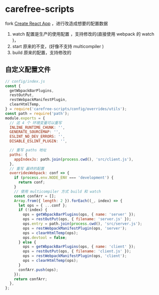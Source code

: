 # carefree-scripts

fork [Create React App](https://github.com/facebook/create-react-app) ，进行改造成想要的配置数据

1. watch 配置是生产的使用配置 ，支持修改的(直接使用 webpack 的 watch )，
2. start 原来的不变，(好像不支持 multicompiler )
3. build 原来的配置，支持修改的

## 自定义配置文件

```js
// config/index.js
const {
  getWbpackBarPlugins,
  restOutPut,
  restWebpackManifestPlugin,
  clearHtmlTemp,
} = require('carefree-scripts/config/overrides/utils');
const path = require('path');
module.exports = {
  // 这 4 个 环境变量可以重写
  INLINE_RUNTIME_CHUNK: '',
  GENERATE_SOURCEMAP: '',
  ESLINT_NO_DEV_ERRORS: '',
  DISABLE_ESLINT_PLUGIN: '',

  // 重写 paths 地址
  paths: {
    appIndexJs: path.join(process.cwd(), 'src/client.js'),
  },
  // 重写 最终的配置
  overridesWebpack: conf => {
    if (process.env.NODE_ENV === 'development') {
      return conf;
    }
    // 使用 multicompiler 方式 build 和 watch
    const confArr = [];
    Array.from({ length: 2 }).forEach((_, index) => {
      let ops = { ...conf };
      if (!index) {
        ops = getWbpackBarPlugins(ops, { name: 'server' });
        ops = restOutPut(ops, { filename: 'server.js' });
        ops.entry = path.join(process.cwd(), 'src/server.js');
        ops = restWebpackManifestPlugin(ops, 'server');
        ops = clearHtmlTemp(ops);
        ops.devtool = false;
      } else {
        ops = getWbpackBarPlugins(ops, { name: 'client' });
        ops = restOutPut(ops, { filename: 'client.js' });
        ops = restWebpackManifestPlugin(ops, 'client');
        ops = clearHtmlTemp(ops);
      }
      confArr.push(ops);
    });
    return confArr;
  },
};
```
